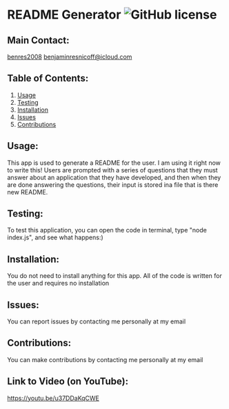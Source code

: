 # README Generator ![GitHub license](https://img.shields.io/badge/MIT%20License-blue.svg)

  ## Main Contact:
  [benres2008](https://github.com/benres2008)
  benjaminresnicoff@icloud.com

  ## Table of Contents:
  1. [Usage](#Usage)
  2. [Testing](#Testing)
  3. [Installation](#Installation)
  4. [Issues](#Issues)
  5. [Contributions](#Contributions)

  ## Usage: 
  This app is used to generate a README for the user. I am using it right now to write this! Users are prompted with a series of questions that they must answer about an application that they have developed, and then when they are done answering the questions, their input is stored ina file that is there new README.

  ## Testing:
  To test this application, you can open the code in terminal, type "node index.js", and see what happens:)

  ## Installation:
  You do not need to install anything for this app. All of the code is written for the user and requires no installation

  ## Issues:
  You can report issues by contacting me personally at my email

  ## Contributions:
  You can make contributions by contacting me personally at my email

  ## Link to Video (on YouTube):

  https://youtu.be/u37DDaKqCWE




